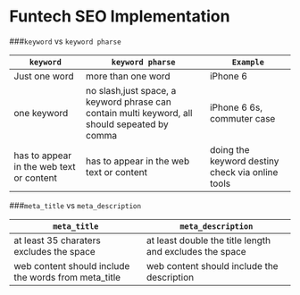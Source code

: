 
<h1>Funtech SEO Implementation</h1>

###`keyword` vs `keyword pharse`

`keyword` | `keyword pharse`|`Example`|
-----------------|--------|--------|
Just one word|more than one word|iPhone 6|
one keyword|no slash,just space, a keyword phrase can contain multi keyword, all should sepeated by comma|iPhone 6 6s, commuter case|
has to appear in the web text or content|has to appear in the web text or content|doing the keyword destiny check via online tools|



###`meta_title` vs `meta_description`

`meta_title` | `meta_description`|
-----------------|--------|
at least 35 charaters excludes the space|at least double the title length and excludes the space|
web content should include the words from meta_title|web content should include the description|
